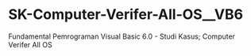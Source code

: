 # SK-Computer-Verifer-All-OS__VB6
Fundamental Pemrograman Visual Basic 6.0 - Studi Kasus; Computer Verifer All OS

